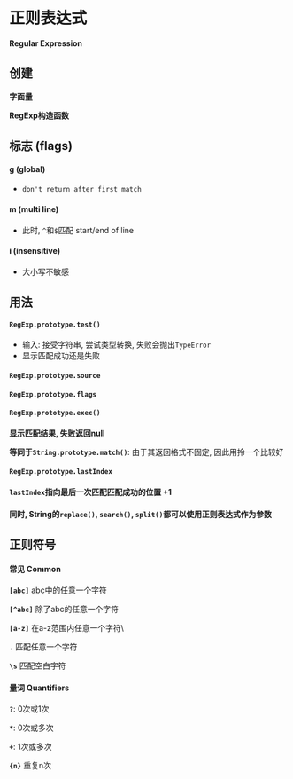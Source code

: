 # 正则表达式

**Regular Expression**

## 创建

**字面量**



**RegExp构造函数**





## 标志 (flags)

#### g (global)

- `don't return after first match`

#### m (multi line)

- 此时, `^`和`$`匹配 start/end of line

#### i (insensitive)

- 大小写不敏感





## 用法

#### `RegExp.prototype.test()`

- 输入: 接受字符串, 尝试类型转换, 失败会抛出`TypeError`
- 显示匹配成功还是失败



#### `RegExp.prototype.source`



#### `RegExp.prototype.flags`



#### `RegExp.prototype.exec()`

**显示匹配结果, 失败返回null** 

**等同于`String.prototype.match()`**: 由于其返回格式不固定, 因此用拎一个比较好



#### `RegExp.prototype.lastIndex`

**`lastIndex`指向最后一次匹配匹配成功的位置 +1**



#### 同时, String的`replace()`, `search()`, `split()`都可以使用正则表达式作为参数







## 正则符号

#### 常见 Common

**`[abc]`** abc中的任意一个字符

**`[^abc]`** 除了abc的任意一个字符

**`[a-z]`** 在a-z范围内任意一个字符\

**`.`**  匹配任意一个字符

**`\s`** 匹配空白字符



#### 量词 Quantifiers

**`?`**: 0次或1次

**`*`**: 0次或多次

**`+`**: 1次或多次

**`{n}`** 重复n次



## 

